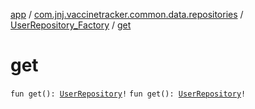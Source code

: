 [app](../../index.md) / [com.jnj.vaccinetracker.common.data.repositories](../index.md) / [UserRepository_Factory](index.md) / [get](./get.md)

# get

`fun get(): `[`UserRepository`](../-user-repository/index.md)`!`
`fun get(): `[`UserRepository`](../-user-repository/index.md)`!`